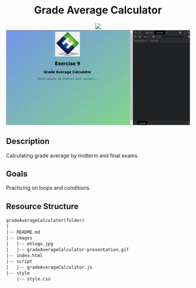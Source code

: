 <div align=center>
	<h1>Grade Average Calculator</h1>
</div>

<div align="center">
	<a href="https://ehkarabas.github.io/js-exercises/interactiveJSexercises/gradeAverageCalculator/">
		<img src="https://img.shields.io/badge/live-%23.svg?&style=for-the-badge&logo=www&logoColor=white%22&color=black">
	</a>
	<br>
	<img src="./images/gradeAverageCalculator-presentation.gif"/>
</div>

## Description

Calculating grade average by midterm and final exams. 

## Goals

Practicing on loops and conditions.


## Resource Structure 

```
gradeAverageCalculator(folder)
|
|-- README.md
|-- images
|   |-- ehlogo.jpg
|   |-- gradeAverageCalculator-presentation.gif
|-- index.html
|-- script
|   |-- gradeAverageCalculator.js
|-- style
    |-- style.css
```


